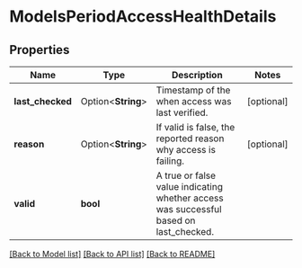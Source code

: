 # ModelsPeriodAccessHealthDetails

## Properties

Name | Type | Description | Notes
------------ | ------------- | ------------- | -------------
**last_checked** | Option<**String**> | Timestamp of the when access was last verified. | [optional]
**reason** | Option<**String**> | If valid is false, the reported reason why access is failing. | [optional]
**valid** | **bool** | A true or false value indicating whether access was successful based on last_checked. |

[[Back to Model list]](../README.md#documentation-for-models) [[Back to API list]](../README.md#documentation-for-api-endpoints) [[Back to README]](../README.md)
